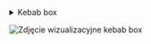 <details>
<summary>Kebab box</summary>
  
| Nazwa Dania | Składniki | Cena za Mały | Cena za Duży |
| ----------- | --------- | ------------ | ------------ |
| BOX Kebab | Mięso, frytki, ser, szczypiorek, kukurydza, sosy | 20zł | 23zł |
| BOX z surówkami | Mięso, frytki, surówki, sosy | 20zł | 23zł |
| BOX Nuggets | Nuggetsy, frytki, sosy | 20zł | 23zł |
| BOX Frytki | Frytki, sosy | 10zł | 14zł |
</details>

![Zdjęcie wizualizacyjne kebab box](https://media.istockphoto.com/id/1048799962/pl/zdj%C4%99cie/turecki-fast-food-kurczak-d%C3%B6ner-kebab-w-pude%C5%82ku.jpg?s=1024x1024&w=is&k=20&c=2TNH7xQbW2daC0uAJxhi7qXBxhDVwEyeVgGJWHBS8m0=)

